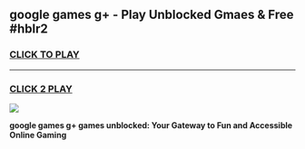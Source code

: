 
## google games g+ - Play Unblocked Gmaes & Free #hblr2
<h3>
<a href="https://premium.freeplayer.one?title=google_games_g+&ref=03M">CLICK TO PLAY</a></h3>
<hr>

<h3>
<a href="https://premium.freeplayer.one?title=google_games_g+&ref=03M">CLICK 2 PLAY</a>
  
</h3>

<a href="https://premium.freeplayer.one?title=google_games_g+&ref=03M"><img src="https://clearcache.store/games.png"></a>


**google games g+ games unblocked: Your Gateway to Fun and Accessible Online Gaming**
